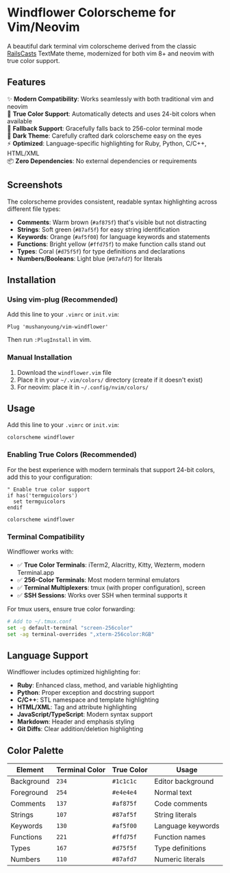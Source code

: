 # Windflower Colorscheme for Vim/Neovim

A beautiful dark terminal vim colorscheme derived from the classic [RailsCasts](http://railscasts.com) TextMate theme, modernized for both vim 8+ and neovim with true color support.

## Features

✨ **Modern Compatibility**: Works seamlessly with both traditional vim and neovim  
🎨 **True Color Support**: Automatically detects and uses 24-bit colors when available  
🔄 **Fallback Support**: Gracefully falls back to 256-color terminal mode  
🌙 **Dark Theme**: Carefully crafted dark colorscheme easy on the eyes  
⚡ **Optimized**: Language-specific highlighting for Ruby, Python, C/C++, HTML/XML  
📦 **Zero Dependencies**: No external dependencies or requirements

## Screenshots

The colorscheme provides consistent, readable syntax highlighting across different file types:

- **Comments**: Warm brown (`#af875f`) that's visible but not distracting
- **Strings**: Soft green (`#87af5f`) for easy string identification
- **Keywords**: Orange (`#af5f00`) for language keywords and statements
- **Functions**: Bright yellow (`#ffd75f`) to make function calls stand out
- **Types**: Coral (`#d75f5f`) for type definitions and declarations
- **Numbers/Booleans**: Light blue (`#87afd7`) for literals

## Installation

### Using vim-plug (Recommended)

Add this line to your `.vimrc` or `init.vim`:

```vim
Plug 'mushanyoung/vim-windflower'
```

Then run `:PlugInstall` in vim.

### Manual Installation

1. Download the `windflower.vim` file
2. Place it in your `~/.vim/colors/` directory (create if it doesn't exist)
3. For neovim: place it in `~/.config/nvim/colors/`

## Usage

Add this line to your `.vimrc` or `init.vim`:

```vim
colorscheme windflower
```

### Enabling True Colors (Recommended)

For the best experience with modern terminals that support 24-bit colors, add this to your configuration:

```vim
" Enable true color support
if has('termguicolors')
  set termguicolors
endif

colorscheme windflower
```

### Terminal Compatibility

Windflower works with:

- ✅ **True Color Terminals**: iTerm2, Alacritty, Kitty, Wezterm, modern Terminal.app
- ✅ **256-Color Terminals**: Most modern terminal emulators
- ✅ **Terminal Multiplexers**: tmux (with proper configuration), screen
- ✅ **SSH Sessions**: Works over SSH when terminal supports it

For tmux users, ensure true color forwarding:

```bash
# Add to ~/.tmux.conf
set -g default-terminal "screen-256color"
set -ag terminal-overrides ",xterm-256color:RGB"
```

## Language Support

Windflower includes optimized highlighting for:

- **Ruby**: Enhanced class, method, and variable highlighting
- **Python**: Proper exception and docstring support
- **C/C++**: STL namespace and template highlighting
- **HTML/XML**: Tag and attribute highlighting
- **JavaScript/TypeScript**: Modern syntax support
- **Markdown**: Header and emphasis styling
- **Git Diffs**: Clear addition/deletion highlighting

## Color Palette

| Element    | Terminal Color | True Color | Usage             |
| ---------- | -------------- | ---------- | ----------------- |
| Background | `234`          | `#1c1c1c`  | Editor background |
| Foreground | `254`          | `#e4e4e4`  | Normal text       |
| Comments   | `137`          | `#af875f`  | Code comments     |
| Strings    | `107`          | `#87af5f`  | String literals   |
| Keywords   | `130`          | `#af5f00`  | Language keywords |
| Functions  | `221`          | `#ffd75f`  | Function names    |
| Types      | `167`          | `#d75f5f`  | Type definitions  |
| Numbers    | `110`          | `#87afd7`  | Numeric literals  |
